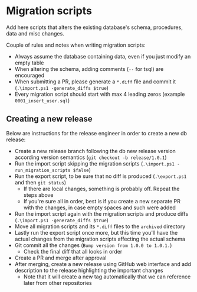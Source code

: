 # Migration scripts

Add here scripts that alters the existing database's schema, procedures, data and misc changes.

Couple of rules and notes when writing migration scripts:
- Always assume the database containing data, even if you just modify an empty table
- When altering the schema, adding comments (`--` for tsql) are encouraged
- When submitting a PR, please generate a `*.diff` file and commit it (`.\import.ps1 -generate_diffs $true`)
- Every migration script should start with max 4 leading zeros (example `0001_insert_user.sql`)

## Creating a new release

Below are instructions for the release engineer in order to create a new db release:
- Create a new release branch following the db new release version according version semantics (`git checkout -b release/1.0.1`)
- Run the import script skipping the migration scripts (`.\import.ps1 -run_migration_scripts $false`)
- Run the export script, to be sure that no diff is produced (`.\export.ps1` and then `git status`)
  - If there are local changes, something is probably off. Repeat the steps above
  - If you're sure all in order, best is if you create a new separate PR with the changes, in case empty spaces and such were added
- Run the import script again with the migration scripts and produce diffs (`.\import.ps1 -generate_diffs $true`)
- Move all migration scripts and its `*.diff` files to the `archived` directory
- Lastly run the export script once more, but this time you'll have the actual changes from the migration scripts affecting the actual schema
- Git commit all the changes (`Bump version from 1.0.0 to 1.0.1.`)
  - Check the final diff that all looks in order
- Create a PR and merge after approval
- After merging, create a new release using GitHub web interface and add description to the release highlighting the important changes
  - Note that it will create a new tag automatically that we can reference later from other repositories
